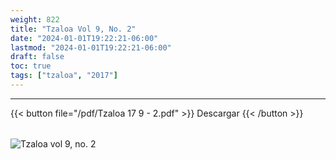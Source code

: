 ```yaml
---
weight: 822
title: "Tzaloa Vol 9, No. 2"
date: "2024-01-01T19:22:21-06:00"
lastmod: "2024-01-01T19:22:21-06:00"
draft: false
toc: true
tags: ["tzaloa", "2017"]
---
```

- - - - - - - - -
{{< button file="/pdf/Tzaloa 17 9 - 2.pdf" >}}   Descargar {{< /button >}} 
######
![Tzaloa vol 9, no. 2](/images/portada/9-2.jpeg)